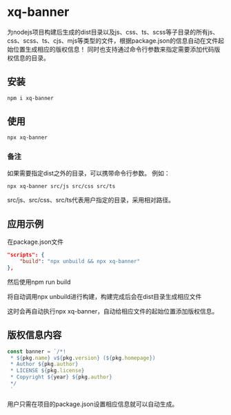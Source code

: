 # xq-banner

为nodejs项目构建后生成的dist目录以及js、css、ts、scss等子目录的所有js、css、scss、ts、cjs、mjs等类型的文件，根据package.json的信息自动在文件起始位置生成相应的版权信息！
同时也支持通过命令行参数来指定需要添加代码版权信息的目录。

## 安装

```bash
npm i xq-banner
```

## 使用

```bash
npx xq-banner
```
### 备注

如果需要指定dist之外的目录，可以携带命令行参数。
例如：
```bash
npx xq-banner src/js src/css src/ts
```
src/js、src/css、src/ts代表用户指定的目录，采用相对路径。

## 应用示例

在package.json文件

```json
"scripts": {
    "build": "npx unbuild && npx xq-banner"
},
```
然后使用npm run build

将自动调用npx unbuild进行构建，构建完成后会在dist目录生成相应文件

这时会再自动执行npx xq-banner，自动给相应文件的起始位置添加版权信息。

## 版权信息内容

```js
const banner = `/*!
 * ${pkg.name} v${pkg.version} (${pkg.homepage})
 * Author ${pkg.author}
 * LICENSE ${pkg.license}
 * Copyright ${year} ${pkg.author}
 */
 `
```

用户只需在项目的package.json设置相应信息就可以自动生成。
